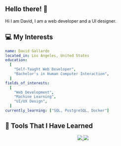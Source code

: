## Hello there! 👋
Hi I am David, I am a web developer and a UI designer.

## 💻 My Interests
```yaml
name: David Gallardo
located_in: Los Angeles, United States
education:
  [
    "Self-Taught Web Developer",
    "Bachelor's in Human Computer Interaction",
  ]
fields_of_interests:
  [
    "Web Development",
    "Machine Learning",
    "UI/UX Design",
  ]
currently_learning: ["SQL, PostgreSQL, Docker"]
```

## 🔨 Tools That I Have Learned
<p align="center">
  <a href="https://skillicons.dev">
    <img src="https://skillicons.dev/icons?i=js,css,html,bootstrap,nodejs,mongodb,express,tailwind,ts,react,nextjs,cpp,java" />
    <img src="https://skillicons.dev/icons?i=git,github,cmake,vim,postman,vscode,eclipse,figma,codepen,heroku,vercel" />
  </a>
</p>


<!--
**d1gallar/d1gallar** is a ✨ _special_ ✨ repository because its `README.md` (this file) appears on your GitHub profile.

Here are some ideas to get you started:

- 🔭 I’m currently working on ...
- 🌱 I’m currently learning ...
- 👯 I’m looking to collaborate on ...
- 🤔 I’m looking for help with ...
- 💬 Ask me about ...
- 📫 How to reach me: ...
- 😄 Pronouns: ...
- ⚡ Fun fact: ...
-->
